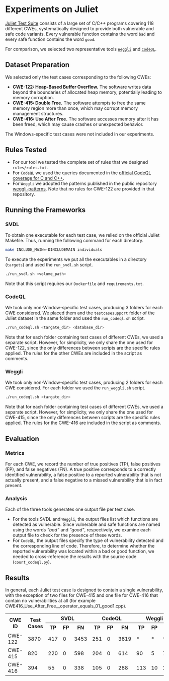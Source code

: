 # Experiments on Juliet

[Juliet Test Suite](https://samate.nist.gov/SARD/test-suites/112?page=2) consists of a large set of C/C++ programs covering 118 different CWEs, systematically designed to provide both vulnerable and safe code variants.
Every vulnerable function contains the word `bad` and every safe function contains the word `good`.

For comparison, we selected two representative tools [`Weggli`](https://github.com/weggli-rs/weggli) and [`CodeQL`](https://codeql.github.com/).


## Dataset Preparation

We selected only the test cases corresponding to the following CWEs:

- **CWE-122: Heap-Based Buffer Overflow.**
    The software writes data beyond the boundaries of allocated heap memory, potentially leading to memory corruption.
- **CWE-415: Double Free.** The software attempts to free the same memory region more than once, which may corrupt memory management structures.
- **CWE-416: Use After Free.** The software accesses memory after it has been freed, which may cause crashes or unexpected behavior.

The Windows-specific test cases were not included in our experiments.


## Rules Tested

- For our tool we tested the complete set of rules that we designed `rules/rules.txt`.
- For `CodeQL` we used the queries documented in the [official CodeQL coverage for C and C++](https://codeql.github.com/codeql-query-help/cpp-cwe/).
- For `Weggli` we adopted the patterns published in the public repository [weggli-patterns](https://github.com/0xdea/weggli-patterns). Note that no rules for CWE-122 are provided in that repository.


## Running the Frameworks

### SVDL

To obtain one executable for each test case, we relied on the official Juliet Makefile. Thus, running the following command for each directory.

```bash
make INCLUDE_MAIN=-DINCLUDEMAIN individuals
```

To execute the experiments we put all the executables in a directory (`targets`) and used the `run_svdl.sh` script.

```bash
./run_svdl.sh <volume_path>
```

Note that this script requires our `Dockerfile` and `requirements.txt`.

### CodeQL

We took only non-Window-specific test cases, producing 3 folders for each CWE considered.
We placed them and the `testcasesupport` folder of the Juliet dataset in the same folder and used the `run_codeql.sh` script.

```bash
./run_codeql.sh <targate_dir> <database_dir>
```

Note that for each folder containing test cases of different CWEs, we used a separate script. However, for simplicity, we only share the one used for CWE-122, since the only differences between scripts are the specific rules applied. The rules for the other CWEs are included in the script as comments.

### Weggli

We took only non-Window-specific test cases, producing 2 folders for each CWE considered.
For each folder we used the `run_weggli.sh` script.

```bash
./run_codeql.sh <targate_dir>
```

Note that for each folder containing test cases of different CWEs, we used a separate script. However, for simplicity, we only share the one used for CWE-415, since the only differences between scripts are the specific rules applied. The rules for the CWE-416 are included in the script as comments.

## Evaluation 

### Metrics 

For each CWE, we record the number of true positives (TP), false positives (FP), and false negatives (FN). A true positive corresponds to a correctly identified vulnerability, a false positive to a reported vulnerability that is not actually present, and a false negative to a missed vulnerability that is in fact present.

### Analysis

Each of the three tools generates one output file per test case.
- For the tools SVDL and `Weggli`, the output files list which functions are detected as vulnerable. Since vulnerable and safe functions are named using the words *"bad"* and *"good"*, respectively, we examine each output file to check for the presence of these words.
- For `CodeQL`, the output files specify the type of vulnerability detected and the corresponding line of code. Therefore, to determine whether the reported vulnerability was located within a bad or good function, we needed to cross-reference the results with the source code (`count_codeql.py`).

## Results

In general, each Juliet test case is
designed to contain a single vulnerability, with the exception of two files for CWE-415 and one file for CWE-416 that contain no vulnerabilities at all (for example CWE416_Use_After_Free__operator_equals_01_good1.cpp).


<table>
  <tr>
    <th rowspan="2">CWE ID</th>
    <th rowspan="2">Test Cases</th>
    <th colspan="3" style="text-align:center;">SVDL</th>
    <th colspan="3" style="text-align:center;">CodeQL</th>
    <th colspan="3" style="text-align:center;">Weggli</th>
  </tr>
  <tr>
    <th>TP</th><th>FP</th><th>FN</th>
    <th>TP</th><th>FP</th><th>FN</th>
    <th>TP</th><th>FP</th><th>FN</th>
  </tr>
  <tr>
    <td>CWE-122</td><td>3870</td><td>417</td><td>0</td><td>3453</td><td>251</td><td>0</td><td>3619</td><td>*</td><td>*</td><td>*</td>
  </tr>
  <tr>
    <td>CWE-415</td><td>820</td><td>220</td><td>0</td><td>598</td><td>204</td><td>0</td><td>614</td><td>90</td><td>5</td><td>728</td>
  </tr>
  <tr>
    <td>CWE-416</td><td>394</td><td>55</td><td>0</td><td>338</td><td>105</td><td>0</td><td>288</td><td>113</td><td>10</td><td>280</td>
  </tr>
</table>

